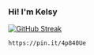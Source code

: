 ### Hi! I'm Kelsy

   [![GitHub Streak](https://streak-stats.demolab.com/?user=Kelsy-Dev)](https://git.io/streak-stats)
   
	https://pin.it/4p840Ue
   


<!--
**Kelsy-Dev/Kelsy-Dev** is a ✨ _special_ ✨ repository because its `README.md` (this file) appears on your GitHub profile.

Here are some ideas to get you started:

- 🔭 I’m currently working on ...
- 🌱 I’m currently learning ...
- 👯 I’m looking to collaborate on ...
- 🤔 I’m looking for help with ...
- 💬 Ask me about ...
- 📫 How to reach me: ...
- 😄 Pronouns: ...
- ⚡ Fun fact: ...
-->
